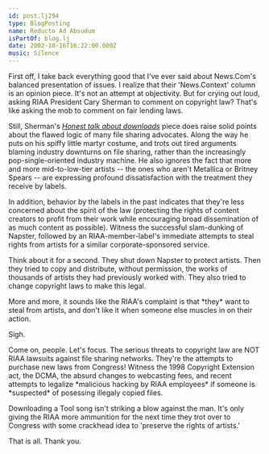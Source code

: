 ```yaml
---
id: post.lj294
type: BlogPosting
name: Reducto Ad Absudum
isPartOf: blog.lj
date: 2002-10-16T16:22:00.000Z
music: Silence
---
```

First off, I take back everything good that I've ever said about News.Com's balanced presentation of issues. I realize that their 'News.Context' column is an opinion piece. It's not an attempt at objectivity. But for crying out loud, asking RIAA President Cary Sherman to comment on copyright law? That's like asking the mob to comment on fair lending laws.

Still, Sherman's *[Honest talk about downloads](http://news.com.com/2010-1071-962279.html?tag=fd_nc_1)* piece does raise solid points about the flawed logic of many file sharing advocates. Along the way he puts on his spiffy little martyr costume, and trots out tired arguments blaming industry downturns on file sharing, rather than the increasingly pop-single-oriented industry machine. He also ignores the fact that more and more mid-to-low-tier artists -- the ones who aren't Metallica or Britney Spears -- are expressing profound dissatisfaction with the treatment they receive by labels.

In addition, behavior by the labels in the past indicates that they're less concerned about the spirit of the law (protecting the rights of content creators to profit from their work while encouraging broad dissemination of as much content as possible). Witness the successful slam-dunking of Napster, followed by an RIAA-member-label's immediate attempts to steal rights from artists for a similar corporate-sponsored service.

Think about it for a second. They shut down Napster to protect artists. Then they tried to copy and distribute, without permission, the works of thousands of artists they had previously worked with. They also tried to change copyright laws to make this legal.

More and more, it sounds like the RIAA's complaint is that \*they\* want to steal from artists, and don't like it when someone else muscles in on their action.

Sigh.

Come on, people. Let's focus. The serious threats to copyright law are NOT RIAA lawsuits against file sharing networks. They're the attempts to purchase new laws from Congress! Witness the 1998 Copyright Extension act, the DCMA, the absurd changes to webcasting fees, and recent attempts to legalize \*malicious hacking by RIAA employees\* if someone is \*suspected\* of posessing illegaly copied files.

Downloading a Tool song isn't striking a blow against the man. It's only giving the RIAA more ammunition for the next time they trot over to Congress with some crackhead idea to 'preserve the rights of artists.'

That is all. Thank you.
